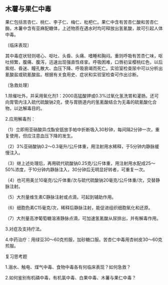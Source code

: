 ## 木薯与果仁中毒

果仁包括苦杏仁、桃仁、李子仁、梅仁、枇杷仁。果仁中含有苦杏仁酸和苦杏仁酶，木薯中含有亚麻配糖体，上述物质在遇水时均可释放出氢氰酸，故可引起人体中毒。

〔临床表现〕

其中毒症状轻则𫫇心、呕吐、头昏、头痛、嗜睡和胸闷。重则呼吸有苦杏仁味，呕吐频繁，腹痛、腹泻，迅速出现强直性痉挛。呼吸困难，口唇初呈樱桃红色，以后紫绀、昏迷、瞳孔散大、血压下降、呼吸衰竭而死亡。实验室检查尿中可以分析出氰酸盐或硫氰酸盐。根据有关食用史、症状和实验室检查可作出诊断。

〔急救处理〕

1.除催吐外，并采用氧化剂1：2000高猛酸钾或0.3%过氧化氢洗胃和灌肠。还可向胃管内注入硫代硫酸钠2克，使与胃肠道内的氢氰酸结合为无毒的硫氰酸化合物，以达解毒目的。

2.应用解毒剂：

（1）立即用亚硝酸异戊酯安瓿放手帕中折断吸入30秒钟，每间隔2分钟一次，重复使用，但应注意血压下降的发生。

（2）3%亚硝酸钠0.2〜0.3毫升/公斤体重，用注射用水稀释，于5分钟内静脉缓慢注入。

（3）继上述处理后，再用硫代硫酸钠0.25克/公斤体重，用注射用水配成25〜50%浓度，于10分钟内静脉注入，30分钟后无明显好转者，可重复一次。

（4）也可用美兰10毫克/公斤体重/次与硫代硫酸钠20毫克/公斤体重/次，交替静脉注射。

（5）大剂量维生素C静脉注射或点滴，可起到辅助作用。

（6）细胞色素C15毫克/次，稀释后静脉注射，能促进组织细胞氧化和还原。

（7）大剂量高渗葡萄糖溶液静脉点滴，可加速氢氰酸从尿排出，并有解毒作用。

3.对症及支持疗法。

4.中药治疗：用绿豆30〜60克煎服，加砂糖口服。苦杏仁中毒用杏树皮30〜60克煎服。

复习思考题

1.溺水、触电、煤气中毒、食物中毒各有何临床表现？如何急救？

2.如何鉴别有机磷中毒，有机氯中毒、白果中毒、木薯与果仁中毒？